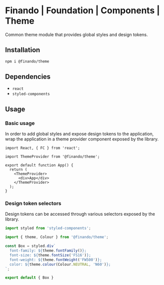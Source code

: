 # Finando | Foundation | Components | Theme

Common theme module that provides global styles and design tokens.

## Installation

```bash
npm i @finando/theme
```

## Dependencies

- `react`
- `styled-components`

## Usage

### Basic usage

In order to add global styles and expose design tokens to the application, wrap the application in a theme provider component exposed by the library.

```tsx
import React, { FC } from 'react';

import ThemeProvider from '@finando/theme';

export default function App() {
  return (
    <ThemeProvider>
      <div>App</div>
    </ThemeProvider>
  );
}
```

### Design token selectors

Design tokens can be accessed through various selectors exposed by the library.

```ts
import styled from 'styled-components';

import { theme, Colour } from '@finando/theme';

const Box = styled.div`
  font-family: ${theme.fontFamily()};
  font-size: ${theme.fontSize('FS16')};
  font-weight: ${theme.fontWeight('FW500')};
  color: ${theme.colour(Colour.NEUTRAL, 'N60')};
`;

export default { Box }
```
